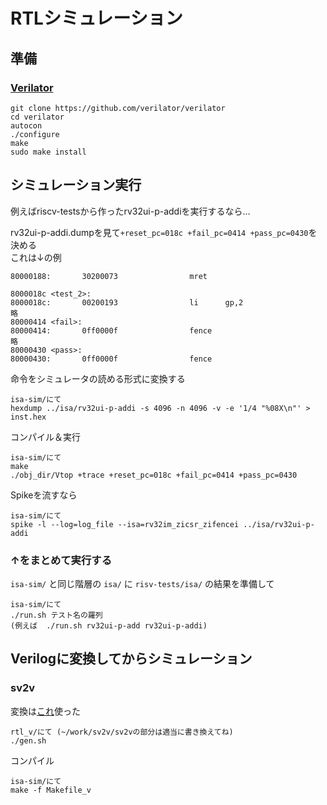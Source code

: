 # RTLシミュレーション

## 準備
### [Verilator](https://verilator.org/guide/latest/install.html)
```
git clone https://github.com/verilator/verilator
cd verilator
autocon
./configure
make
sudo make install
```

## シミュレーション実行

例えばriscv-testsから作ったrv32ui-p-addiを実行するなら…

rv32ui-p-addi.dumpを見て`+reset_pc=018c +fail_pc=0414 +pass_pc=0430`を決める  
これは↓の例
```
80000188:       30200073                mret

8000018c <test_2>:
8000018c:       00200193                li      gp,2
略
80000414 <fail>:
80000414:       0ff0000f                fence
略
80000430 <pass>:
80000430:       0ff0000f                fence
```
命令をシミュレータの読める形式に変換する
```
isa-sim/にて
hexdump ../isa/rv32ui-p-addi -s 4096 -n 4096 -v -e '1/4 "%08X\n"' > inst.hex
```
コンパイル＆実行
```
isa-sim/にて
make
./obj_dir/Vtop +trace +reset_pc=018c +fail_pc=0414 +pass_pc=0430
```
Spikeを流すなら
```
isa-sim/にて
spike -l --log=log_file --isa=rv32im_zicsr_zifencei ../isa/rv32ui-p-addi
```

### ↑をまとめて実行する
`isa-sim/` と同じ階層の `isa/` に `risv-tests/isa/` の結果を準備して
```
isa-sim/にて
./run.sh テスト名の羅列
(例えば  ./run.sh rv32ui-p-add rv32ui-p-addi)
```

## Verilogに変換してからシミュレーション

### sv2v
変換は[これ](https://github.com/zachjs/sv2v)使った
```
rtl_v/にて (~/work/sv2v/sv2vの部分は適当に書き換えてね)
./gen.sh
```
コンパイル
```
isa-sim/にて
make -f Makefile_v
```
